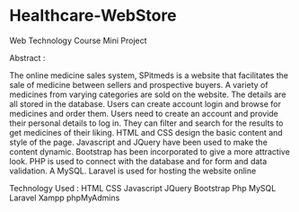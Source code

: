 # Healthcare-WebStore
Web Technology Course Mini Project


Abstract :

The online medicine sales system, SPitmeds is a website that facilitates the sale of medicine between sellers and prospective buyers.
A variety of medicines from varying categories are sold on the website. The details are all stored in the database.
Users can create account login and browse for medicines and order them.
Users need to create an account and provide their personal details to log in.
They can filter and search for the results to get medicines of their liking.
HTML and CSS design the basic content and style of the page.
Javascript and JQuery have been used to make the content dynamic.
Bootstrap has been incorporated to give a more attractive look.
PHP is used to connect with the database and for form and data validation. A MySQL. Laravel is used for hosting the website online 

Technology Used : 
HTML
CSS
Javascript 
JQuery
Bootstrap
Php
MySQL
Laravel
Xampp
phpMyAdmins
